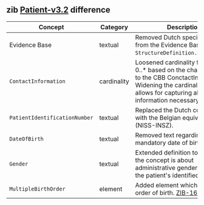 ## zib [Patient-v3.2](https://zibs.nl/wiki/Patient-v3.2(2020EN)) difference

| Concept         | Category          | Description                             | 
|-----------------|-------------------|-----------------------------------------|
|Evidence Base | textual | Removed Dutch specific context from the Evidence Base section in `StructureDefinition.Description`. 
|`ContactInformation` | cardinality | Loosened cardinality from 0..1 to 0..* based on the changes made to the CBB ConctactInformation. Widening the cardinality here allows for capturing all contact information necessary. |
|`PatientIdentificationNumber` | textual | Replaced the Dutch context (BSN) with the Belgian equivalent (NISS-INSZ). |
|`DateOfBirth` | textual | Removed text regarding mandatory date of birth. |
|`Gender` | textual | Extended definition to clarify that the concept is about administrative gender rather then the patient's identified sex.  |
|`MultipleBirthOrder` | element | Added element which defines the order of birth. [ZIB-1670](https://bits.nictiz.nl/browse/ZIB-1670)|